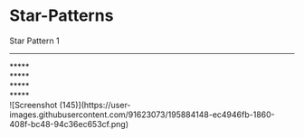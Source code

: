 # Star-Patterns

Star Pattern 1
<hr color= white>
*****
<br>
*****
<br>
*****
<br>
*****
<br>
![Screenshot (145)](https://user-images.githubusercontent.com/91623073/195884148-ec4946fb-1860-408f-bc48-94c36ec653cf.png)
